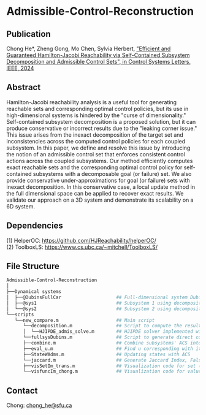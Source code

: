 # Admissible-Control-Reconstruction
## Publication
Chong He*, Zheng Gong, Mo Chen, Sylvia Herbert, ["Efficient and Guaranteed Hamilton-Jacobi Reachability via Self-Contained Subsystem Decomposition and Admissible Control Sets", in Control Systems Letters, IEEE, 2024](https://ieeexplore.ieee.org/document/10365682)
## Abstract
Hamilton-Jacobi reachability analysis is a useful tool for generating reachable sets and corresponding optimal control policies, but its use in high-dimensional systems is hindered by the "curse of dimensionality." Self-contained subsystem decomposition is a proposed solution, but it can produce conservative or incorrect results due to the "leaking corner issue." This issue arises from the inexact decomposition of the target set and inconsistencies across the computed control policies for each coupled subsystem. In this paper, we define and resolve this issue by introducing the notion of an admissible control set that enforces consistent control actions across the coupled subsystems. Our method efficiently computes exact reachable sets and the corresponding optimal control policy for self-contained subsystems with a decomposable goal (or failure) set. We also provide conservative under-approximations for goal (or failure) sets with inexact decomposition. In this conservative case, a local update method in the full dimensional space can be applied to recover exact results. We validate our approach on a 3D system and demonstrate its scalability on a 6D system.
## Dependencies
(1) HelperOC: https://github.com/HJReachability/helperOC/ \
(2) ToolboxLS: https://www.cs.ubc.ca/~mitchell/ToolboxLS/
## File Structure
```bash
Admissible-Control-Reconstruction
│
├──Dynamical systems
│  ├──@DubinsFullCar                    ## Full-dimensional system Dubins Car: 3D
│  ├──@sys1                             ## Subsystem 1 using decomposition method: 2D
│  └──@sys2                             ## Subsystem 2 using decomposition method: 2D
└──scripts
   └──new_compare.m                     ## Main script
      └──decomposition.m                ## Script to compute the result based on decomposition: subBRS and subsystems' ACSs
      │  └──HJIPDE_admis_solve.m        ## HJIPDE solver implemented with ACS computation
      └──fullsysDubins.m                ## Script to generate direct computation from full-dimensional system for comparison
      ├──combine.m                      ## Combine subsystems' ACS into full-dimensional ACS
      ├──eval_u.m                       ## Find u corresponding with its state (modify from helperOC)
      ├──StateWAdms.m                   ## Updating states with ACS
      └──jaccard.m                      ## Generate Jaccard Index, False Include and False Exclude
      ├──visSetIm_trans.m               ## Visualization code for set (modify from helperOC)
      └──visfuncIm_chong.m              ## Visualization code for value function (modify from helperOC)
```
## Contact
Chong: chong_he@sfu.ca
